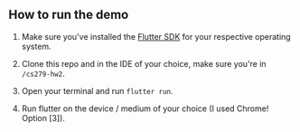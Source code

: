 ## How to run the demo

1. Make sure you've installed the [Flutter SDK](https://docs.flutter.dev/get-started/install) for your respective operating system.

2. Clone this repo and in the IDE of your choice, make sure you're in `/cs279-hw2`.

3. Open your terminal and run `flutter run`.

4. Run flutter on the device / medium of your choice (I used Chrome! Option \[3\]).
